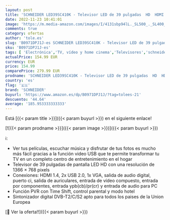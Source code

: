 ```yaml
---
layout: post
title: 'SCHNEIDER LED39SC410K - Televisor LED de 39 pulgadas  HD  HDMI  USB 2.0  Sintonizador DVB-T/T2/C  Función PVR  Modo Hotel  negro'
date: 2022-11-23 10:41:01
image: 'https://m.media-amazon.com/images/I/4131sbp94lL._SL500_._SL400_.jpg'
comments: true
category: ofertas
author: 'tole.es'
slug: 'B0971DPJ1J-es SCHNEIDER LED39SC410K - Televisor LED de 39 pulgadas HD...'
sku: 'B0971DPJ1J-es'
tags: [ 'Electrónica','TV, vídeo y home cinema','Televisores','schneider','televisor','🇪🇸', ]
actualPrice: 154.99 EUR
currency: EUR
price: 154.99
comparePrice: 279.99 EUR
prodname: 'SCHNEIDER LED39SC410K - Televisor LED de 39 pulgadas  HD  HDMI  USB 2.0  Sintonizador DVB-T/T2/C  Función PVR  Modo Hotel  negro'
country: 'es'
flag: '🇪🇸'
brand: 'SCHNEIDER'
buyurl: 'https://www.amazon.es/dp/B0971DPJ1J/?tag=tolees-21'
descuento: '44.64'
average: '185.953333333333'
---
```


Está [{{< param title >}}]({{< param buyurl >}}) en el siguiente enlace!

[![{{< param prodname >}}]({{< param image >}})]({{< param buyurl >}})

ℹ️:

- Ver tus películas, escuchar música y disfrutar de tus fotos es mucho más fácil gracias a la función video USB que te permite transformar tu TV en un completo centro de entretenimiento en el hogar
- Televisor de 39 pulgadas de pantalla LED HD con una resolución de 1366 × 768 pixels
- Conexiones: HDMI 1.4, 2x USB 2.0, 1x VGA, salida de audio digital, puerto ci, salida de auriculares, entrada de vídeo compuesto, entrada por componentes, entrada ypb(cb)/pr(cr) y entrada de audio para PC
- Función PVR con Time Shift, control parental y modo hotel
- Sintonizador digital DVB-T2/C/S2 apto para todos los paises de la Union Europea

[🛒 Ver la oferta!!]({{< param buyurl >}})
